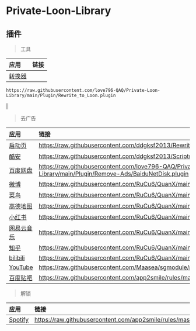 # Private-Loon-Library

## 插件

> 工具

| 应用 | 链接 |
| :-----| :-----|
| [转换器](https://www.nsloon.com/openloon/import?plugin=https://raw.githubusercontent.com/love796-QAQ/Private-Loon-Library/main/Plugin/Rewrite_to_Loon.plugin) | 
```
https://raw.githubusercontent.com/love796-QAQ/Private-Loon-Library/main/Plugin/Rewrite_to_Loon.plugin
```
 |

> 去广告

| 应用 | 链接 |
| :-----| :-----|
| [启动页](https://www.nsloon.com/openloon/import?plugin=https://raw.githubusercontent.com/ddgksf2013/Rewrite/master/AdBlock/StartUp.confqx) | https://raw.githubusercontent.com/ddgksf2013/Rewrite/master/AdBlock/StartUp.conf |
| [酷安](https://www.nsloon.com/openloon/import?plugin=https://raw.githubusercontent.com/ddgksf2013/Scripts/master/coolapk.jsqx) | https://raw.githubusercontent.com/ddgksf2013/Scripts/master/coolapk.js |
| [百度网盘](https://www.nsloon.com/openloon/import?plugin=https://raw.githubusercontent.com/love796-QAQ/Private-Loon-Library/main/Plugin/Remove-Ads/BaiduNetDisk.plugin) | https://raw.githubusercontent.com/love796-QAQ/Private-Loon-Library/main/Plugin/Remove-Ads/BaiduNetDisk.plugin |
| [微博](https://www.nsloon.com/openloon/import?plugin=https://raw.githubusercontent.com/RuCu6/QuanX/main/Rewrites/Cube/weibo.snippetqx) | https://raw.githubusercontent.com/RuCu6/QuanX/main/Rewrites/Cube/weibo.snippet |
| [菜鸟](https://www.nsloon.com/openloon/import?plugin=https://raw.githubusercontent.com/RuCu6/QuanX/main/Rewrites/Cube/cainiao.snippetqx) | https://raw.githubusercontent.com/RuCu6/QuanX/main/Rewrites/Cube/cainiao.snippet |
| [高德地图](https://www.nsloon.com/openloon/import?plugin=https://raw.githubusercontent.com/RuCu6/QuanX/main/Rewrites/Cube/amap.snippetqx) | https://raw.githubusercontent.com/RuCu6/QuanX/main/Rewrites/Cube/amap.snippet |
| [小红书](https://www.nsloon.com/openloon/import?plugin=https://raw.githubusercontent.com/RuCu6/QuanX/main/Rewrites/Cube/xiaohongshu.snippetqx) | https://raw.githubusercontent.com/RuCu6/QuanX/main/Rewrites/Cube/xiaohongshu.snippet |
| [网易云音乐](https://www.nsloon.com/openloon/import?plugin=https://raw.githubusercontent.com/RuCu6/QuanX/main/Rewrites/Cube/cloudmusic.snippetqx) | https://raw.githubusercontent.com/RuCu6/QuanX/main/Rewrites/Cube/cloudmusic.snippet |
| [知乎](https://www.nsloon.com/openloon/import?plugin=https://raw.githubusercontent.com/RuCu6/QuanX/main/Rewrites/Cube/zhihu.snippetqx) | https://raw.githubusercontent.com/RuCu6/QuanX/main/Rewrites/Cube/zhihu.snippet |
| [bilibili](https://www.nsloon.com/openloon/import?plugin=https://raw.githubusercontent.com/RuCu6/QuanX/main/Rewrites/Cube/bilibili.snippetqx) | https://raw.githubusercontent.com/RuCu6/QuanX/main/Rewrites/Cube/bilibili.snippet |
| [YouTube](https://www.nsloon.com/openloon/import?plugin=https://raw.githubusercontent.com/Maasea/sgmodule/master/YoutubeAds.sgmodulesg) | https://raw.githubusercontent.com/Maasea/sgmodule/master/YoutubeAds.sgmodule |
| [百度贴吧](https://www.nsloon.com/openloon/import?plugin=https://raw.githubusercontent.com/app2smile/rules/master/module/tieba.sgmodulesg) | https://raw.githubusercontent.com/app2smile/rules/master/module/tieba.sgmodule |

> 解锁

| 应用 | 链接 |
| :-----| :-----|
| [Spotify](https://www.nsloon.com/openloon/import?plugin=https://raw.githubusercontent.com/app2smile/rules/master/module/spotify.modulesg) | https://raw.githubusercontent.com/app2smile/rules/master/module/spotify.module |
